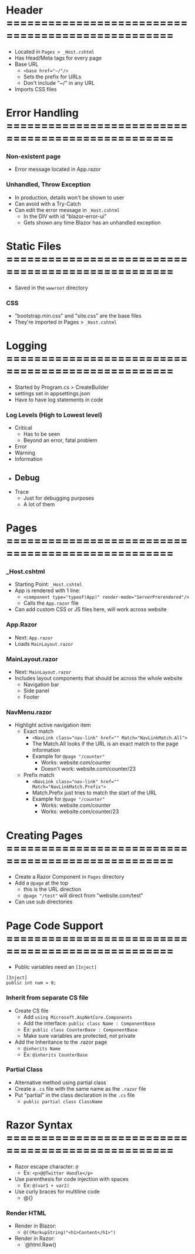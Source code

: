 # Header ==================================================

- Located in `Pages > _Host.cshtml`
- Has Head/Meta tags for every page
- Base URL
  - `<base href="~/"/>`
  - Sets the prefix for URLs
  - Don't include "~/" in any URL
- Imports CSS files

# Error Handling ==================================================

### Non-existent page

- Error message located in App.razor

### Unhandled, Throw Exception

- In production, details won't be shown to user
- Can avoid with a Try-Catch
- Can edit the error message in `_Host.cshtml`
  - In the DIV with id "blazor-error-ui"
  - Gets shown any time Blazor has an unhandled exception

# Static Files ==================================================

- Saved in the `wwwroot` directory

### CSS

- "bootstrap.min.css" and "site.css" are the base files
- They're imported in Pages > `_Host.cshtml`

# Logging ==================================================

- Started by Program.cs > CreateBuilder
- settings set in appsettings.json
- Have to have log statements in code

### Log Levels (High to Lowest level)

- Critical
  - Has to be seen
  - Beyond an error, fatal problem
- Error
- Warning
- Information
- Debug
  - 
- Trace
  - Just for debugging purposes
  - A lot of them

# Pages ==================================================

### _Host.cshtml

- Starting Point: `_Host.cshtml`
- App is rendered with 1 line:
  - `<component type="typeof(App)" render-mode="ServerPrerendered"/>`
  - Calls the `App.razor` file
- Can add custom CSS or JS files here, will work across website

### App.Razor

- Next: `App.razor`
- Loads `MainLayout.razor`

### MainLayout.razor

- Next: `MainLayout.razor`
- Includes layout components that should be across the whole website
  - Navigation bar
  - Side panel
  - Footer


### NavMenu.razor

- Highlight active navigation item
  - Exact match
    - `<NavLink class="nav-link" href="" Match="NavLinkMatch.All">`
    - The Match.All looks if the URL is an exact match to the page information
    - Example for `@page "/counter"`
      - Works: website.com/counter
      - Doesn't work: website.com/counter/23
  - Prefix match
    - `<NavLink class="nav-link" href="" Match="NavLinkMatch.Prefix">`
    - Match.Prefix just tries to match the start of the URL
    - Example for `@page "/counter"`
      - Works: website.com/counter
      - Works: website.com/counter/23

# Creating Pages ==================================================

- Create a Razor Component in `Pages` directory
- Add a `@page` at the top 
  - this is the URL direction
  - `@page "/test"` will direct from "website.com/test"
- Can use sub directories

# Page Code Support ==================================================

- Public variables need an `[Inject]`
```
[Inject]
public int num = 0;
```

### Inherit from separate CS file

- Create CS file
  - Add `using Microsoft.AspNetCore.Components`
  - Add the interface: `public class Name : ComponentBase`
  - Ex: `public class CounterBase : ComponentBase`
  - Make sure variables are protected, not private
- Add the Inheritance to the .razor page
  - `@inherits Name`
  - Ex: `@inherits CounterBase`

### Partial Class

- Alternative method using partial class
- Create a `.cs` file with the same name as the `.razor` file
- Put "partial" in the class declaration in the `.cs` file
  - `public partial class ClassName`

# Razor Syntax ==================================================

- Razor escape character: `@`
  - Ex: `<p>@@Twitter Handle</p>`
- Use parenthesis for code injection with spaces
  - Ex: `@(var1 + var2)`
- Use curly braces for multiline code
  - @{}


### Render HTML

- Render in Blazor:
  - `@((MarkupString)"<h1>Content</h1>")`
- Render in Razor:
  - `@html.Raw()

